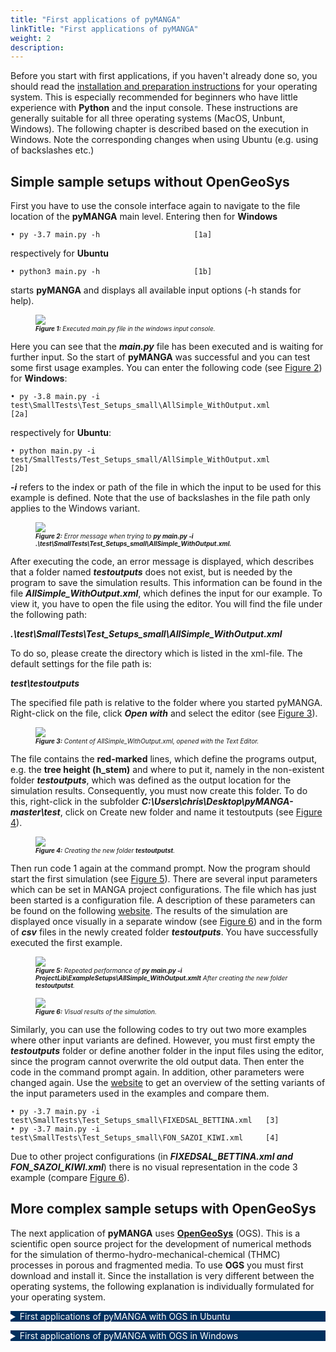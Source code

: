 ```yaml
---
title: "First applications of pyMANGA"
linkTitle: "First applications of pyMANGA"
weight: 2
description:
---
```


<head>
<style type="text/css">
<!--
details summary {color: white; background: #00305E; margin-bottom: 1em;}
-->
</style>
</head>

Before you start with first applications, if you haven't already done so, you should read the <a href="/docs/getting_started/installation">installation and preparation instructions</a> for your operating system.
This is especially recommended for beginners who have little experience with **Python** and the input console.
These instructions are generally suitable for all three operating systems (MacOS, Unbunt, Windows).
The following chapter is described based on the execution in Windows.
Note the corresponding changes when using Ubuntu (e.g. using of backslashes etc.)

## Simple sample setups without OpenGeoSys

First you have to use the console interface again to navigate to the file location of the **pyMANGA** main level.
Entering then for **Windows**

	• py -3.7 main.py -h  			         [1a]

respectively for **Ubuntu**

	• python3 main.py -h  			         [1b]

starts **pyMANGA** and displays all available input options (-h stands for help).

<figure>
<a name="Figure_1"></a>
<img src="/pictures/ausgefuehrte_main_py_Datei_in_der_Eingabekonsole.jpg">
<figcaption><font size = "1"><i><b>Figure 1: </b>Executed main.py file in the windows input console.</i></font></figcaption>
</figure><p>

Here you can see that the ***main.py*** file has been executed and is waiting for further input.
So the start of **pyMANGA** was successful and you can test some first usage examples.
You can enter the following code (see <a href="/docs/getting_started/first_applications_of_pymanga/#Figure_2">Figure 2</a>) for **Windows**:

	• py -3.8 main.py -i test\SmallTests\Test_Setups_small\AllSimple_WithOutput.xml	    		 [2a]

respectively for **Ubuntu**:

	• python main.py -i test/SmallTests/Test_Setups_small/AllSimple_WithOutput.xml	    		 [2b]

***-i*** refers to the index or path of the file in which the input to be used for this example is defined.
Note that the use of backslashes in the file path only applies to the Windows variant.

<figure>
<a name="Figure_2"></a>
<img src="/pictures/Fehlermeldung_beim_Aufuehren_von_py-main.py.jpg">
<figcaption><font size = "1"><i><b>Figure 2:</b> Error message when trying to <b>py main.py -i .\test\SmallTests\Test_Setups_small\AllSimple_WithOutput.xml.</b></i></font></figcaption>
</figure><p>

After executing the code, an error message is displayed, which describes that a folder named ***testoutputs*** does not exist, but is needed by the program to save the simulation results.
This information can be found in the file ***AllSimple_WithOutput.xml***, which defines the input for our example.
To view it, you have to open the file using the editor.
You will find the file under the following path: 

***.\test\SmallTests\Test_Setups_small\AllSimple_WithOutput.xml***

To do so, please create the directory which is listed in the xml-file.
The default settings for the file path is: 

***test\testoutputs***


The specified file path is relative to the folder where you started pyMANGA.
Right-click on the file, click ***Open with*** and select the editor (see <a href="/docs/getting_started/first_applications_of_pymanga/#Figure_3">Figure 3</a>).

<figure>
<a name="Figure_3"></a>
<img src="/pictures/Inhalt_von_AllSimple_WithOutput.xml,_geoeffnet_mit_dem_Text_Editor.jpg">
<figcaption><font size = "1"><i><b>Figure 3:</b> Content of </b>AllSimple_WithOutput.xml</b>, opened with the Text Editor.</i></font></figcaption>
</figure><p>

The file contains the **red-marked** lines, which define the programs output, e.g. the **tree height (h_stem)** and where to put it, namely in the non-existent folder ***testoutputs***, which was defined as the output location for the simulation results.
Consequently, you must now create this folder.
To do this, right-click in the subfolder ***C:\Users\chris\Desktop\pyMANGA-master\test***, click on Create new folder and name it testoutputs (see <a href="/docs/getting_started/first_applications_of_pymanga/#Figure_4">Figure 4</a>).

<figure>
<a name="Figure_4"></a>
<img src="/pictures/Erstellung_des_neuen_Ordners_testoutputs.jpg">
<figcaption><font size = "1"><i><b>Figure 4:</b> Creating the new folder <b>testoutputst</b>.</i></font></figcaption>
</figure><p>

Then run code 1 again at the command prompt.
Now the program should start the first simulation (see <a href="/docs/getting_started/first_applications_of_pymanga/#Figure_5">Figure 5</a>).
There are several input parameters which can be set in MANGA project configurations. The file which has just been started is a configuration file.
A description of these parameters can be found on the following [website](https://jbathmann.github.io/pyMANGA/project_dox__MangaProject__MangaProject.html "https://jbathmann.github.io/pyMANGA/project_dox__MangaProject__MangaProject.html").
The results of the simulation are displayed once visually in a separate window (see <a href="/docs/getting_started/first_applications_of_pymanga/#Figure_6">Figure 6</a>) and in the form of ***csv*** files in the newly created folder ***testoutputs***.
You have successfully executed the first example.

<figure>
<a name="Figure_5"></a>
<img src="/pictures/Widerholte_Ausfuehrung_von_py_main.py_-i_ProjectLibExampleSetupsAllSimple_WithOutput.xml_nach_erstellung_den_neuen_Ordner_testoutputs.jpg">
<figcaption><font size = "1"><i><b>Figure 5:</b> Repeated performance of <b>py main.py -i ProjectLib\ExampleSetups\AllSimple_WithOutput.xmlt</b> After creating the new folder  <b>testoutputst</b>.</i></font></figcaption>
</figure><p>

<figure>
<a name="Figure_6"></a>
<img src="/pictures/Visuelle_Ergebnisse_der_Simulation.jpg">
<figcaption><font size = "1"><i><b>Figure 6:</b> Visual results of the simulation.</i></font></figcaption>
</figure><p>

Similarly, you can use the following codes to try out two more examples where other input variants are defined.
However, you must first empty the ***testoutputs*** folder or define another folder in the input files using the editor, since the program cannot overwrite the old output data.
Then enter the code in the command prompt again.
In addition, other parameters were changed again.
Use the [website](https://jbathmann.github.io/pyMANGA/project_dox__MangaProject__MangaProject.html "https://jbathmann.github.io/pyMANGA/project_dox__MangaProject__MangaProject.html") to get an overview of the setting variants of the input parameters used in the examples and compare them. 

	• py -3.7 main.py -i test\SmallTests\Test_Setups_small\FIXEDSAL_BETTINA.xml   [3] 
	• py -3.7 main.py -i test\SmallTests\Test_Setups_small\FON_SAZOI_KIWI.xml     [4]

Due to other project configurations (in ***FIXEDSAL_BETTINA.xml and FON_SAZOI_KIWI.xml***) there is no visual representation in the code 3 example (compare <a href="/docs/getting_started/first_applications_of_pymanga/#Figure_4">Figure 6</a>).

## More complex sample setups with OpenGeoSys


The next application of **pyMANGA** uses <a href="https://www.opengeosys.org/">**OpenGeoSys**</a> (OGS).
This is a scientific open source project for the development of numerical methods for the simulation of thermo-hydro-mechanical-chemical (THMC) processes in porous and fragmented media.
To use **OGS** you must first download and install it.
Since the installation is very different between the operating systems, the following explanation is individually formulated for your operating system.


<details>
<summary >First applications of pyMANGA with OGS in Ubuntu</summary>
<p>

On this <a href="https://github.com/ufz/ogs/releases/tag/6.2.2">homepage</a> you will find several variants of OGS version 6.2.2 at the bottom of the page.
Select the variant **"ogs-6.2.2-Linux-5.3.4-arch1-1-ARCH-x64-python--de-utils "** and download the compressed folder or use this [link](https://github.com/ufz/ogs/releases/download/6.2.2/ogs-6.2.2-Linux-5.3.4-arch1-1-ARCH-x64-python-de-utils.tar.gz) directly. 
**Please make sure that you download exactly this version of OGS.**

Unzip the folder and move the three folders it contains (_bin_, _lib_ and _share_) seen from the pyMANGA main level to the following folder:

	./TreeModelLib/BelowgroundCompetition/OGS

The files must be located directly in this folder.
To check if OGS is executable on your computer, open a terminal in the **pyMANGA** main level and enter the following:

	./TreeModelLib/BelowgroundCompetition/OGS/bin/ogs

If OGS runs correctly, you will get the following output:




	PARSE ERROR:
	             Required argument missing: project-file

	Brief USAGE: 
	   ./ogs  [--enable-fpe] [--unbuffered-std-out]
	          [--config-warnings-nonfatal] [-l <LOG_LEVEL>] [-o <PATH>] [-r
	          <PATH>] [--] [--version] [-h] <PROJECT_FILE>

If this does not work, first check if you have installed the Python module "vtk" in version 8.1.2.
Please also read the <a href="/en/docs/first_steps/installation#Installation_Ubuntu">section on installing pyMANGA in Ubuntu</a>.
If you encounter insurmountable problems at this point <a href="/en/impressum">contact</a> us.


Now you can start the next application example by opening a terminal in the **pyMANGA** main level and entering the following command:

	python3 main.py -i test/LargeTests/Test_Setups_large/OGS3D_SAZOI_BETTINA.xml




</p>
</details>

<details>
<summary>First applications of pyMANGA with OGS in Windows</summary>
<p>

To use **OGS** you have to download and install it first.
To do so, go to the following [website](https://www.opengeosys.org/releases/ "https://www.opengeosys.org/releases/") and scroll down until you find **version 6.3.0** and download it (see <a href="/docs/getting_started/first_applications_of_pymanga/#Figure_7">Figure 7</a> and <a href="/docs/getting_started/first_applications_of_pymanga/#Figure_8">Figure 8</a>).


<figure>
<a name="Figure_7"></a>
<img src="/pictures/Versionsauswahl_von_OGS.jpg">
<figcaption><font size = "1"><i><b>Figure 7:</b> Version selection of OGS.</i></font></figcaption>
</figure><p>

<figure>
<a name="Figure_8"></a>
<img src="/pictures/Download_von_OGS 6.3.0.jpg">
<figcaption><font size = "1"><i><b>Figure 8:</b> Download OGS 6.3.0.</i></font></figcaption>
</figure><p>

Select the file to be downloaded according to your operating system.
Then unzip the zip file, copy the ***bin*** folder and paste it into the ***pyMANGA-master*** folder in the following path (see <a href="/docs/getting_started/first_applications_of_pymanga/#Figure_9">Figure 9</a>).

	• pyMANGA-master\TreeModelLib\BelowgroundCompetition\OGS					 [5]

<figure>
<a name="Figure_9"></a>
<img src="/pictures/Einfuegen_von_OGS_in_den_pyMANGA-master_Ordner.jpg">
<figcaption><font size = "1"><i><b>Figure 9:</b> Insert OGS into the pyMANGA-master folder.</i></font></figcaption>
</figure><p>

**OGS** is now installed. To test if it works properly, open the ***_Bin_*** folder, press **shift** and the **right mouse button** and select **Open PowerShell window here** (see Figure <a href="/docs/getting_started/first_applications_of_pymanga/#Figure_10">Figure 10</a>).

<figure>
<a name="Figure_10"></a>
<img src="/pictures/Test_ob_OGS_Ordnungsgemaeß_funktioniert.jpg">
<figcaption><font size = "1"><i><b>Figure 10:</b> Test if OGS works properly.</i></font></figcaption>
</figure><p>

Copy the path that appears in the **PowerShell window** and append ***\OGS*** and press Enter.
The following <a href="/docs/getting_started/first_applications_of_pymanga/#Figure_11">Figure 11</a> shows the PowerShell window output when OGS is running smoothly. 

<figure>
<a name="Figure_11"></a>
<img src="/pictures/Ausgabe_bei_Ordnungsgemaeßer_Funktion_von_OGS.jpg">
<figcaption><font size = "1"><i><b> Figure 11:</b> Output if OGS functions properly.</i></font></figcaption>
</figure><p>

Now you can start the next application example by opening the command prompt in the ***pyMANGA-master*** folder and starting pyMANGA as usual.
Then enter the following command (see <a href="/docs/getting_started/first_applications_of_pymanga/#Figure_12">Figure 12</a>).

	• py -3.7 main.py -i \test\LargeTests\Test_Setups_large\OGS3D_SAZOI_BETTINA.xml 				 [6]

<figure>
<a name="Figure_12"></a>
<img src="/pictures/zeigt_die_Ausfuehrung_des_Anwendungsbeispiels_mit_OGS.jpg">
<figcaption><font size = "1"><i><b>Figure 12:</b> shows the execution of the application example with OGS.</i></font></figcaption>
</figure><p>

Note: The computing time can take several hours.
You can reduce this by opening 

***.\test\LargeTests\Test_Setups_large\OGS3D_SAZOI_BETTINA.xml*** 

and adding the following line

	• <delta_t_ogs> 604800 </delta_t_ogs>							 [7]

Here **604800** is given in seconds and can be varied.
Here, it corresponds here to one week, i.e. the ogs-calculations are not performed for the home timestep in the tree model but only for one week.
From the results the porewater distribution is extrapolated under steady state assumptions.
Consequently, this parameter has to be used very carefully but is a means to significantly reduce computing time (see <a href="/docs/getting_started/first_applications_of_pymanga/#Figure_13">Figure 13</a>).

<figure>
<a name="Figure_13"></a>
<img src="/pictures/Anpassung_zur_Rechenzeit_Verkuerzung.jpg">
<figcaption><font size = "1"><i><b>Figure 13:</b> Adaptation to the computing time reduction.</i></font></figcaption>
</figure><p>

</p>
</details>

